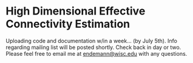 High Dimensional Effective Connectivity Estimation
===
Uploading code and documentation w/in a week... (by July 5th). Info regarding mailing list will be posted shortly. Check back in day or two. Please feel free to email me at endemann@wisc.edu with any questions.
